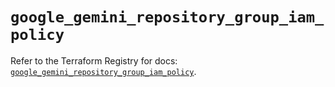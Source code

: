 # `google_gemini_repository_group_iam_policy`

Refer to the Terraform Registry for docs: [`google_gemini_repository_group_iam_policy`](https://registry.terraform.io/providers/hashicorp/google/6.31.0/docs/resources/gemini_repository_group_iam_policy).
